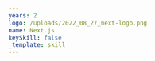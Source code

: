 ```yaml
---
years: 2
logo: /uploads/2022_08_27_next-logo.png
name: Next.js
keySkill: false
_template: skill
---
```


